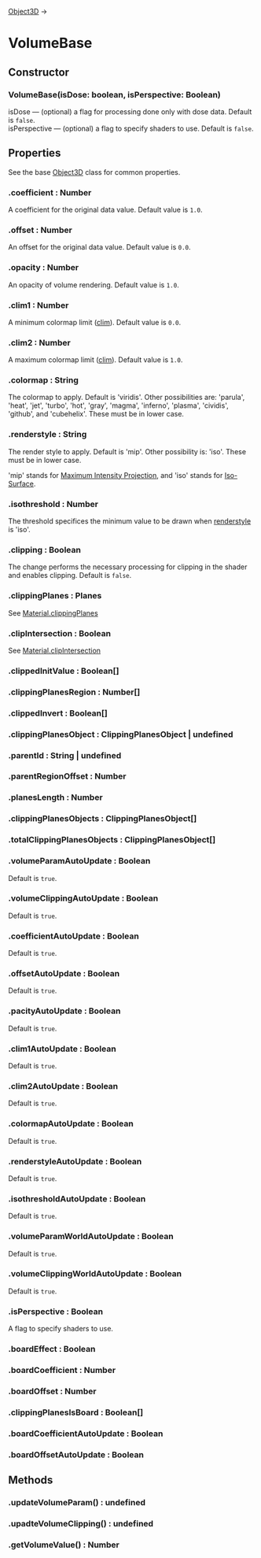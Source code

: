 [Object3D](https://threejs.org/docs/#api/en/core/Object3D) &rarr;

# VolumeBase

## Constructor
### VolumeBase(isDose: boolean, isPerspective: Boolean)
isDose — (optional) a flag for processing done only with dose data. Default is `false`.<br/>
isPerspective — (optional) a flag to specify shaders to use. Default is `false`.

## Properties
See the base [Object3D](https://threejs.org/docs/?q=Obje#api/en/core/Object3D) class for common properties.

### .coefficient : Number
A coefficient for the original data value. Default value is `1.0`.

### .offset : Number
An offset for the original data value. Default value is `0.0`.

### .opacity : Number
An opacity of volume rendering. Default value is `1.0`.

### .clim1 : Number
A minimum colormap limit ([clim](https://www.mathworks.com/help/matlab/ref/clim.html)). Default value is `0.0`.

### .clim2 : Number
A maximum colormap limit ([clim](https://www.mathworks.com/help/matlab/ref/clim.html)). Default value is `1.0`.

### .colormap : String
The colormap to apply. Default is 'viridis'. Other possibilities are: 'parula', 'heat', 'jet', 'turbo', 'hot', 'gray', 'magma', 'inferno', 'plasma', 'cividis', 'github', and 'cubehelix'. These must be in lower case.

### .renderstyle : String
The render style to apply. Default is 'mip'. Other possibility is: 'iso'. These must be in lower case.

'mip' stands for [Maximum Intensity Projection](https://en.wikipedia.org/wiki/Maximum_intensity_projection), and 'iso' stands for [Iso-Surface](https://en.wikipedia.org/wiki/Isosurface).

### .isothreshold : Number
The threshold specifices the minimum value to be drawn when [renderstyle]() is 'iso'.

### .clipping : Boolean
The change performs the necessary processing for clipping in the shader and enables clipping. Default is `false`.

### .clippingPlanes : Planes
See [Material.clippingPlanes](https://threejs.org/docs/?q=Material#api/en/materials/Material.clippingPlanes)

### .clipIntersection : Boolean
See [Material.clipIntersection](https://threejs.org/docs/?q=Material#api/en/materials/Material.clipIntersection)

<!-- NOTE: Done above -->
### .clippedInitValue : Boolean[]

### .clippingPlanesRegion : Number[]

### .clippedInvert : Boolean[]

### .clippingPlanesObject : ClippingPlanesObject | undefined

### .parentId : String | undefined

### .parentRegionOffset : Number

### .planesLength : Number

### .clippingPlanesObjects : ClippingPlanesObject[]

### .totalClippingPlanesObjects : ClippingPlanesObject[]

### .volumeParamAutoUpdate : Boolean
Default is `true`.

### .volumeClippingAutoUpdate : Boolean
Default is `true`.

### .coefficientAutoUpdate : Boolean
Default is `true`.

### .offsetAutoUpdate : Boolean
Default is `true`.

### .pacityAutoUpdate : Boolean
Default is `true`.

### .clim1AutoUpdate : Boolean
Default is `true`.

### .clim2AutoUpdate : Boolean
Default is `true`.

### .colormapAutoUpdate : Boolean
Default is `true`.

### .renderstyleAutoUpdate : Boolean
Default is `true`.

### .isothresholdAutoUpdate : Boolean
Default is `true`.

### .volumeParamWorldAutoUpdate : Boolean
Default is `true`.

### .volumeClippingWorldAutoUpdate : Boolean
Default is `true`.

### .isPerspective : Boolean
A flag to specify shaders to use.

### .boardEffect : Boolean

### .boardCoefficient : Number

### .boardOffset : Number

### .clippingPlanesIsBoard : Boolean[]

### .boardCoefficientAutoUpdate : Boolean

### .boardOffsetAutoUpdate : Boolean

## Methods
### .updateVolumeParam() : undefined

### .upadteVolumeClipping() : undefined

### .getVolumeValue() : Number
